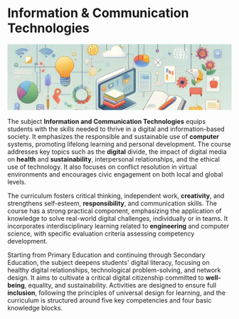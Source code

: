 # Information & Communication Technologies

<img class="rounded" src="contents/images/dig_4ESO.jpeg"/>

The subject **Information and Communication Technologies** equips students with the skills needed to thrive in a digital and information-based society. It emphasizes the responsible and sustainable use of **computer** systems, promoting lifelong learning and personal development. The course addresses key topics such as the **digital** divide, the impact of digital media on **health** and **sustainability**, interpersonal relationships, and the ethical use of technology. It also focuses on conflict resolution in virtual environments and encourages civic engagement on both local and global levels.

The curriculum fosters critical thinking, independent work, **creativity**, and strengthens self-esteem, **responsibility**, and communication skills. The course has a strong practical component, emphasizing the application of knowledge to solve real-world digital challenges, individually or in teams. It incorporates interdisciplinary learning related to **engineering** and computer science, with specific evaluation criteria assessing competency development.

Starting from Primary Education and continuing through Secondary Education, the subject deepens students' digital literacy, focusing on healthy digital relationships, technological problem-solving, and network design. It aims to cultivate a critical digital citizenship committed to **well-being**, equality, and sustainability. Activities are designed to ensure full **inclusion**, following the principles of universal design for learning, and the curriculum is structured around five key competencies and four basic knowledge blocks.

